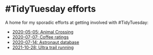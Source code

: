 # #TidyTuesday efforts

A home for my sporadic efforts at getting involved with #TidyTuesday:

- [2020-05-05: Animal Crossing](https://github.com/jacquietran/tidy_tuesday_efforts/tree/master/2020-05-05)
- [2020-07-07: Coffee ratings](https://github.com/jacquietran/tidy_tuesday_efforts/tree/master/2020-07-07)
- [2020-07-14: Astronaut database](https://github.com/jacquietran/tidy_tuesday_efforts/tree/master/2020-07-14)
- [2021-10-28: Ultra trail running](https://github.com/jacquietran/tidy_tuesday_efforts/tree/master/2021-10-28)